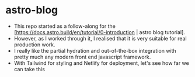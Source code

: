 # astro-blog

- This repo started as a follow-along for the [https://docs.astro.build/en/tutorial/0-introduction | astro blog tutorial].
- However, as I worked through it, I realised that it is very suitable for real production work.
- I really like the partial hydration and out-of-the-box integration with pretty much any modern front end javascript framework.
- With Tailwind for styling and Netlify for deployment, let's see how far we can take this

